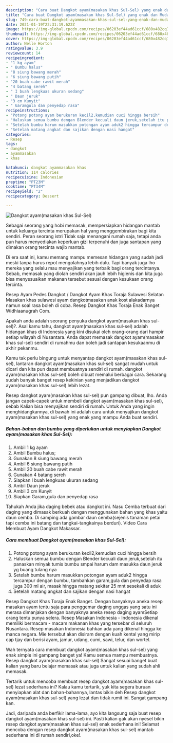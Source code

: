 ```yaml
---
description: "Cara buat Dangkot ayam(masakan khas Sul-Sel) yang enak dan Mudah Dibuat"
title: "Cara buat Dangkot ayam(masakan khas Sul-Sel) yang enak dan Mudah Dibuat"
slug: 749-cara-buat-dangkot-ayammasakan-khas-sul-sel-yang-enak-dan-mudah-dibuat
date: 2021-01-19T22:31:19.622Z
image: https://img-global.cpcdn.com/recipes/06203ef44ad61ccf/680x482cq70/dangkot-ayammasakan-khas-sul-sel-foto-resep-utama.jpg
thumbnail: https://img-global.cpcdn.com/recipes/06203ef44ad61ccf/680x482cq70/dangkot-ayammasakan-khas-sul-sel-foto-resep-utama.jpg
cover: https://img-global.cpcdn.com/recipes/06203ef44ad61ccf/680x482cq70/dangkot-ayammasakan-khas-sul-sel-foto-resep-utama.jpg
author: Nelle Horton
ratingvalue: 3.9
reviewcount: 14
recipeingredient:
- "1 kg ayam"
- " Bumbu halus"
- "8 siung bawang merah"
- "6 siung bawang putih"
- "20 buah cabe rawit merah"
- "4 batang sereh"
- " I buah lengkuas ukuran sedang"
- " Daun jeruk"
- "3 cm Kunyit"
- " Garamgula dan penyedap rasa"
recipeinstructions:
- "Potong potong ayam berukuran kecil2,kemudian cuci hingga bersih"
- "Haluskan semua bumbu dengan Blender kecuali daun jeruk,setelah itu panaskan minyak tumis bumbu smpai harum dam masukka daun jeruk yg buang tulang nya"
- "Setelah bumbu harum masukkan potongan ayam aduk2 hingga tercampur dengan bumbu, tambahkan garam,gula dan penyedap rasa juga 300 ml air, masak hingga matang sekitar 25 mnt sesekali di aduk"
- "Setelah matang angkat dan sajikan dengan nasi hangat"
categories:
- Resep
tags:
- dangkot
- ayammasakan
- khas

katakunci: dangkot ayammasakan khas 
nutrition: 114 calories
recipecuisine: Indonesian
preptime: "PT23M"
cooktime: "PT34M"
recipeyield: "2"
recipecategory: Dessert

---
```



![Dangkot ayam(masakan khas Sul-Sel)](https://img-global.cpcdn.com/recipes/06203ef44ad61ccf/680x482cq70/dangkot-ayammasakan-khas-sul-sel-foto-resep-utama.jpg)

Sebagai seorang yang hobi memasak, mempersiapkan hidangan mantab untuk keluarga tercinta merupakan hal yang menggembirakan bagi kita sendiri. Peran seorang istri Tidak saja menangani rumah saja, tetapi anda pun harus menyediakan keperluan gizi terpenuhi dan juga santapan yang dimakan orang tercinta wajib mantab.

Di era  saat ini, kamu memang mampu memesan hidangan yang sudah jadi meski tanpa harus repot mengolahnya lebih dulu. Tapi banyak juga lho mereka yang selalu mau menyajikan yang terbaik bagi orang tercintanya. Sebab, memasak yang diolah sendiri akan jauh lebih higienis dan kita juga bisa menyesuaikan makanan tersebut sesuai dengan kesukaan orang tercinta. 

Resep Ayam Pedes Dangkot / Dangkot Ayam Khas Toraja Sulawesi Selatan Masakan khas sulawesi ayam dangkotmasakan anak kost alakadarnya namun soal rasa boleh di coba. Resep Dangkot Khas Toraja Enak Banget Widhiaanugrah Com.

Apakah anda adalah seorang penyuka dangkot ayam(masakan khas sul-sel)?. Asal kamu tahu, dangkot ayam(masakan khas sul-sel) adalah hidangan khas di Indonesia yang kini disukai oleh orang-orang dari hampir setiap wilayah di Nusantara. Anda dapat memasak dangkot ayam(masakan khas sul-sel) sendiri di rumahmu dan boleh jadi santapan kesukaanmu di akhir pekanmu.

Kamu tak perlu bingung untuk menyantap dangkot ayam(masakan khas sul-sel), lantaran dangkot ayam(masakan khas sul-sel) sangat mudah untuk dicari dan kita pun dapat membuatnya sendiri di rumah. dangkot ayam(masakan khas sul-sel) boleh dibuat memalui berbagai cara. Sekarang sudah banyak banget resep kekinian yang menjadikan dangkot ayam(masakan khas sul-sel) lebih lezat.

Resep dangkot ayam(masakan khas sul-sel) pun gampang dibuat, lho. Anda jangan capek-capek untuk membeli dangkot ayam(masakan khas sul-sel), sebab Kalian bisa menyajikan sendiri di rumah. Untuk Anda yang ingin menghidangkannya, di bawah ini adalah cara untuk menyajikan dangkot ayam(masakan khas sul-sel) yang enak yang mampu Anda buat sendiri.

<!--inarticleads1-->

##### Bahan-bahan dan bumbu yang diperlukan untuk menyiapkan Dangkot ayam(masakan khas Sul-Sel):

1. Ambil 1 kg ayam
1. Ambil  Bumbu halus;
1. Gunakan 8 siung bawang merah
1. Ambil 6 siung bawang putih
1. Ambil 20 buah cabe rawit merah
1. Gunakan 4 batang sereh
1. Siapkan  I buah lengkuas ukuran sedang
1. Ambil  Daun jeruk
1. Ambil 3 cm Kunyit
1. Siapkan  Garam,gula dan penyedap rasa


Tahukah Anda jika daging bebek atau dangkot ini. Nasu Cemba terbuat dari daging yang dimasak berkuah dengan menggunakan bahan yang khas yaitu daun cemba. Di samping ada gambar daun cemba(sejenis tanaman petai tapi cemba ini batang dan tangkai-tangkainya berduri). Video Cara Membuat Ayam Dangkot Makassar. 

<!--inarticleads2-->

##### Cara membuat Dangkot ayam(masakan khas Sul-Sel):

1. Potong potong ayam berukuran kecil2,kemudian cuci hingga bersih
1. Haluskan semua bumbu dengan Blender kecuali daun jeruk,setelah itu panaskan minyak tumis bumbu smpai harum dam masukka daun jeruk yg buang tulang nya
1. Setelah bumbu harum masukkan potongan ayam aduk2 hingga tercampur dengan bumbu, tambahkan garam,gula dan penyedap rasa juga 300 ml air, masak hingga matang sekitar 25 mnt sesekali di aduk
1. Setelah matang angkat dan sajikan dengan nasi hangat


Resep Dangkot Khas Toraja Enak Banget. Dengan banyaknya aneka resep masakan ayam tentu saja para penggemar daging unggas yang satu ini merasa dimanjakan dengan banyaknya aneka resep daging ayamSetiap orang tentu punya selera. Resep Masakan Indonesia - Indonesia dikenal memiliki bermacam - macam makanan khas yang tersebar di seluruh Nusantara. Resep masakan Indonesia bahkan ada yang dikenal hingga ke manca negara. Mie tersebut akan disiram dengan kuah kental yang mirip cap tjay dan berisi ayam, jamur, udang, cumi, sawi, telur, dan wortel. 

Wah ternyata cara membuat dangkot ayam(masakan khas sul-sel) yang enak simple ini gampang banget ya! Kamu semua mampu membuatnya. Resep dangkot ayam(masakan khas sul-sel) Sangat sesuai banget buat kalian yang baru belajar memasak atau juga untuk kalian yang sudah ahli memasak.

Tertarik untuk mencoba membuat resep dangkot ayam(masakan khas sul-sel) lezat sederhana ini? Kalau kamu tertarik, yuk kita segera buruan menyiapkan alat dan bahan-bahannya, lantas bikin deh Resep dangkot ayam(masakan khas sul-sel) yang lezat dan tidak rumit ini. Sangat gampang kan. 

Jadi, daripada anda berfikir lama-lama, ayo kita langsung saja buat resep dangkot ayam(masakan khas sul-sel) ini. Pasti kalian gak akan nyesel bikin resep dangkot ayam(masakan khas sul-sel) enak sederhana ini! Selamat mencoba dengan resep dangkot ayam(masakan khas sul-sel) mantab sederhana ini di rumah sendiri,oke!.

